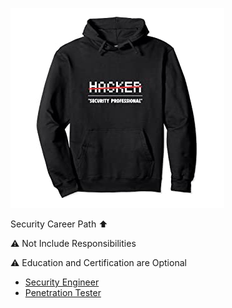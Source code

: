 ![ROADMAP](all.jpeg)

Security Career Path ⬆️

⚠️ Not Include Responsibilities

⚠️ Education and Certification are Optional

* [Security Engineer](https://github.com/rezaduty/security-career-path/blob/master/Security_Engineer.md)
* [Penetration Tester](https://github.com/rezaduty/security-career-path/blob/master/Penetration_Tester.md)
